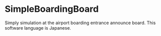 # SimpleBoardingBoard
Simply simulation at the airport boarding entrance announce board. This software language is Japanese.
